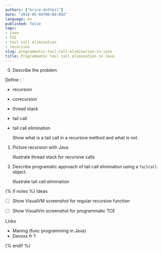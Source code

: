 ```yaml
---
authors: ["brice.dutheil"]
date: "2018-05-04T00:00:00Z"
language: en
published: false
tags:
- java
- TCE
- tail call elimination
- recursion
slug: programmatic-tail-call-elimination-in-java
title: Programmatic tail call elimination in Java
---
```



0. Describe the problem

Define : 
 - recursion
 - corecursion
 - thread stack
 - tail call
 - tail call elimination

   Show what is a tail call in a recursive method and what is not.


1. Picture recursion with Java

   Illustrate thread stack for recursive calls

2. Describe programatic approach of tail call elimination using a 
`TailCall` object.

   Illustrate tail call elimination


{% if notes %}
Ideas
 - [ ] Show VisualVM screenshot for regular recursive function
 - [ ] Show VisualVm screenshot for programmatic TCE




Links

 - Maning (func programming in Java)
 - Devoxx fr ?

{% endif %}